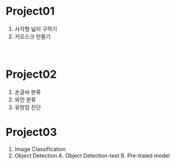 # Project01


1. 사각형 넓이 구하기<br>
2. 키오스크 만들기<br><br><br>


# Project02

1. 손글씨 분류<br>
2. 와인 분류<br>
3. 유방암 진단
  
# Project03
1. Image Classification
2. Object Detection
   A. Object Detection-test
   B. Pre-traied model 
